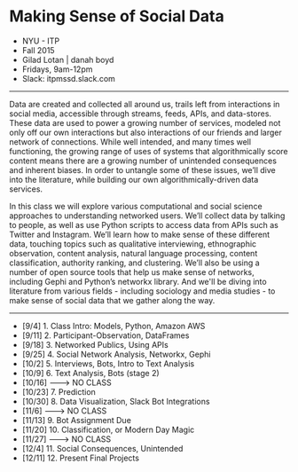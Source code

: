 # Making Sense of Social Data

- NYU - ITP
- Fall 2015
- Gilad Lotan | danah boyd
- Fridays, 9am-12pm
- Slack: itpmssd.slack.com

---

Data are created and collected all around us, trails left from interactions in social media, accessible through streams, feeds, APIs, and data-stores. These data are used to power a growing number of services, modeled not only off our own interactions but also interactions of our friends and larger network of connections. While well intended, and many times well functioning, the growing range of uses of systems that algorithmically score content means there are a growing number of unintended consequences and inherent biases. In order to untangle some of these issues, we’ll dive into the literature, while building our own algorithmically-driven data services.

In this class we will explore various computational and social science approaches to understanding networked users. We’ll collect data by talking to people, as well as use Python scripts to access data from APIs such as Twitter and Instagram. We’ll learn how to make sense of these different data, touching topics such as qualitative interviewing, ethnographic observation, content analysis, natural language processing, content classification, authority ranking, and clustering. We’ll also be using a number of open source tools that help us make sense of networks, including Gephi and Python’s networkx library. And we'll be diving into literature from various fields - including sociology and media studies - to make sense of social data that we gather along the way.

---
- [9/4]   1. Class Intro: Models, Python, Amazon AWS
- [9/11]  2. Participant-Observation, DataFrames
- [9/18]  3. Networked Publics, Using APIs
- [9/25]  4. Social Network Analysis, Networkx, Gephi
- [10/2]  5. Interviews, Bots, Intro to Text Analysis
- [10/9]  6. Text Analysis, Bots (stage 2)
- [10/16] ---> NO CLASS
- [10/23] 7. Prediction
- [10/30] 8. Data Visualization, Slack Bot Integrations
- [11/6]  ---> NO CLASS
- [11/13] 9. Bot Assignment Due
- [11/20] 10. Classification, or Modern Day Magic
- [11/27] ---> NO CLASS
- [12/4]  11. Social Consequences, Unintended
- [12/11] 12. Present Final Projects

